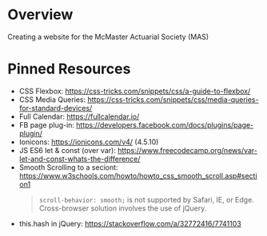 # Overview
Creating a website for the McMaster Actuarial Society (MAS)

# Pinned Resources 
* CSS Flexbox: https://css-tricks.com/snippets/css/a-guide-to-flexbox/
* CSS Media Queries: https://css-tricks.com/snippets/css/media-queries-for-standard-devices/
* Full Calendar: https://fullcalendar.io/
* FB page plug-in: https://developers.facebook.com/docs/plugins/page-plugin/
* Ionicons: https://ionicons.com/v4/ (4.5.10)
* JS ES6 let & const (over var): https://www.freecodecamp.org/news/var-let-and-const-whats-the-difference/
* Smooth Scrolling to a seciont: https://www.w3schools.com/howto/howto_css_smooth_scroll.asp#section1
   > ```scroll-behavior: smooth;``` is not supported by Safari, IE, or Edge. Cross-browser solution involves the use of jQuery.
* this.hash in jQuery: https://stackoverflow.com/a/32772416/7741103